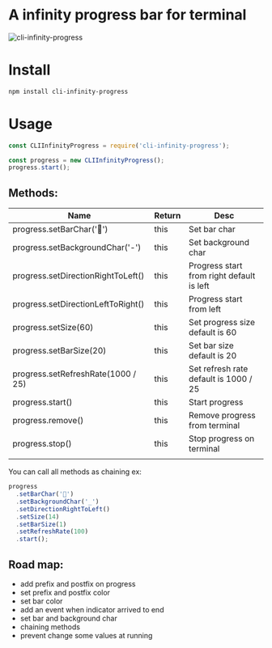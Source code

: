 # A infinity progress bar for terminal

![cli-infinity-progress](https://user-images.githubusercontent.com/1549069/112765222-6a7f9a00-9021-11eb-811a-76abcaee1139.gif)

# Install

```bash
npm install cli-infinity-progress
```

# Usage

```js
const CLIInfinityProgress = require('cli-infinity-progress');

const progress = new CLIInfinityProgress();
progress.start();
```

## Methods:

| Name                               | Return | Desc                                      |
| ---------------------------------- | ------ | ----------------------------------------- |
| progress.setBarChar('🚕')          | this   | Set bar char                              |
| progress.setBackgroundChar('-')    | this   | Set background char                       |
| progress.setDirectionRightToLeft() | this   | Progress start from right default is left |
| progress.setDirectionLeftToRight() | this   | Progress start from left                  |
| progress.setSize(60)               | this   | Set progress size default is 60           |
| progress.setBarSize(20)            | this   | Set bar size default is 20                |
| progress.setRefreshRate(1000 / 25) | this   | Set refresh rate default is 1000 / 25     |
| progress.start()                   | this   | Start progress                            |
| progress.remove()                  | this   | Remove progress from terminal             |
| progress.stop()                    | this   | Stop progress on terminal                 |
|                                    |        |                                           |

You can call all methods as chaining ex:

```js
progress
  .setBarChar('🚕')
  .setBackgroundChar('_')
  .setDirectionRightToLeft()
  .setSize(14)
  .setBarSize(1)
  .setRefreshRate(100)
  .start();
```

## Road map:

- add prefix and postfix on progress
- set prefix and postfix color
- set bar color
- add an event when indicator arrived to end
- set bar and background char
- chaining methods
- prevent change some values at running
